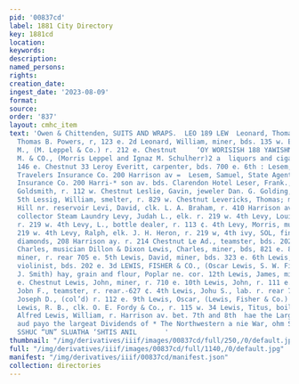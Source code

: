 ```yaml
---
pid: '00837cd'
label: 1881 City Directory
key: 1881cd
location: 
keywords: 
description: 
named_persons: 
rights: 
creation_date: 
ingest_date: '2023-08-09'
format: 
source: 
order: '837'
layout: cmhc_item
text: 'Owen & Chittenden, SUITS AND WRAPS.  LEO 189 LEW  Leonard, Thomas W., clk.
  Thomas B. Powers, r, 123 e. 2d Leonard, William, miner, bds. 135 w. Elm Leppel,
  M., (M. Leppel & Co.) r. 212 e. Chestnut     ‘OY WORISISH 188 YAWISHNOW     EL,
  M. & CO., (Morris Leppel and Ignaz M. Schulherr)2 a  liquors and cigars wholesale,
  146 e. Chestnut 33 Leroy Everitt, carpenter, bds. 700 e. 6th : Lesem, Louis, cashier
  Travelers Insurance Co. 200 Harrison av =  Lesem, Samuel, State Agent Travelers
  Insurance Co. 200 Harri-* son av. bds. Clarendon Hotel Leser, Frank., ¥ barkpr M.
  Goldsmith, r. 112 w. Chestnut Leslie, Gavin, jeweler Dan. G. Golding, r. 428 e.
  5th Lessig, William, smelter, r. 829 w. Chestnut Levericks, Thomas; miner, r. Carbonate
  Hill nr. reservoir Levi, David, clk. L. A. Braham, r. 410 Harrison av Levi, Julius,
  collector Steam Laundry Levy, Judah L., elk. r. 219 w. 4th Levy, Louis, auctioneer,
  r. 219 w. 4th Levy, L., bottle dealer, r. 113 ¢. 4th Levy, Morris, musician, r.
  219 w. 4th Levy, Ralph, elk. J. H. Heron, r. 219 w, 4th ivy, SOL, fine watches and
  diamonds, 208 Harrison ay. r. 214 Chestnut Le Ad., teamster, bds. 202 e. 3d Lewis,
  Charles, musician Dillon & Dixon Lewis, Charles, miner, bds, 821 e. 8th Lewis, Craddock,
  miner, r. rear 705 e. 5th Lewis, David, miner, bds. 323 e. 6th Lewis, Ernest C.,
  violinist, bds. 202 e. 3d LEWIS, FISHER & CO., (Oscar Lewis, S. W. Fisher and A.
  J. Smith) hay, grain and flour, Poplar ne. cor. 12th Lewis, James, miner, r. 224
  e. Chestnut Lewis, John, miner, r. 710 e. 10th Lewis, John, r. 111 e. $4 Lewis,
  Jobn F., teamster, r. rear.-627 ¢. 4th Lewis, Johu S., lab. r. rear 705 e. 5th Lewis,
  Joseph D., (col’d) r. 112 e. 9th Lewis, Oscar, (Lewis, Fisher & Co.) r. 139 e. 9th
  Lewis, R. B., clk. O. E. Fordy & Co., r. 115 w. 34 Lewis, Titus, boilermkr John
  Alfred Lewis, William, r. Harrison av. bet. 7th and 8th  hae the Largest Surplus,
  aud payo the largeat Dividends of * The Northwestern a nie War, ohm Stoel, ‘Agent,        S@OOD
  SSHUC “UN” SLUATHA ‘SHTIS ANIL       '
thumbnail: "/img/derivatives/iiif/images/00837cd/full/250,/0/default.jpg"
full: "/img/derivatives/iiif/images/00837cd/full/1140,/0/default.jpg"
manifest: "/img/derivatives/iiif/00837cd/manifest.json"
collection: directories
---
```

